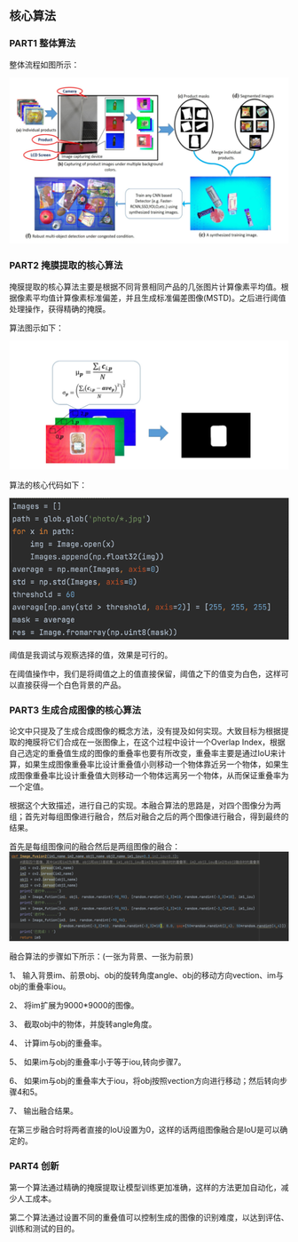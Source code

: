## 核心算法

### PART1 整体算法

整体流程如图所示：

![](img/process.png)

### PART2 掩膜提取的核心算法

掩膜提取的核心算法主要是根据不同背景相同产品的几张图片计算像素平均值。根据像素平均值计算像素标准偏差，并且生成标准偏差图像(MSTD)。之后进行阈值处理操作，获得精确的掩膜。

算法图示如下：

![](img/part1.png)

算法的核心代码如下：

![](img/code1.png)

阈值是我调试与观察选择的值，效果是可行的。

在阈值操作中，我们是将阈值之上的值直接保留，阈值之下的值变为白色，这样可以直接获得一个白色背景的产品。

### PART3 生成合成图像的核心算法

论文中只提及了生成合成图像的概念方法，没有提及如何实现。大致目标为根据提取的掩膜将它们合成在一张图像上，在这个过程中设计一个Overlap Index，根据自己选定的重叠值生成的图像的重叠率也要有所改变，重叠率主要是通过IoU来计算，如果生成图像重叠率比设计重叠值小则移动一个物体靠近另一个物体，如果生成图像重叠率比设计重叠值大则移动一个物体远离另一个物体，从而保证重叠率为一个定值。

根据这个大致描述，进行自己的实现。本融合算法的思路是，对四个图像分为两组；首先对每组图像进行融合，然后对融合之后的两个图像进行融合，得到最终的结果。

首先是每组图像间的融合然后是两组图像的融合：![](img/code2.png)

融合算法的步骤如下所示：(一张为背景、一张为前景)

1、 输入背景im、前景obj、obj的旋转角度angle、obj的移动方向vection、im与obj的重叠率iou。

2、 将im扩展为9000*9000的图像。

3、 截取obj中的物体，并旋转angle角度。

4、 计算im与obj的重叠率。

5、 如果im与obj的重叠率小于等于iou,转向步骤7。

6、 如果im与obj的重叠率大于iou，将obj按照vection方向进行移动；然后转向步骤4和5。

7、 输出融合结果。

在第三步融合时将两者直接的IoU设置为0，这样的话两组图像融合是IoU是可以确定的。

### PART4 创新

第一个算法通过精确的掩膜提取让模型训练更加准确，这样的方法更加自动化，减少人工成本。

第二个算法通过设置不同的重叠值可以控制生成的图像的识别难度，以达到评估、训练和测试的目的。
